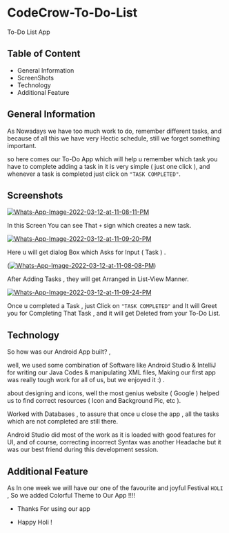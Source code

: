 # CodeCrow-To-Do-List
To-Do List App
## Table of Content
* General Information
* ScreenShots
* Technology
* Additional Feature

## General Information

As Nowadays we have too much work to do, remember different tasks, and because of all this we have very Hectic schedule, still we forget something important.

so here comes our To-Do App which will help u remember which task you have to complete adding a task in it is very simple ( just one click ), and whenever a task is completed just click on ```"TASK COMPLETED"```.

## Screenshots 

<a href="https://ibb.co/4scZYCM"><img src="https://i.ibb.co/PTRZ9J4/Whats-App-Image-2022-03-12-at-11-08-11-PM.jpg" alt="Whats-App-Image-2022-03-12-at-11-08-11-PM" border="0"></a>

In this Screen You can see That ```+``` sign which creates a new task.

<a href="https://ibb.co/56TsH6Y"><img src="https://i.ibb.co/kxKqCx3/Whats-App-Image-2022-03-12-at-11-09-20-PM.jpg" alt="Whats-App-Image-2022-03-12-at-11-09-20-PM" border="0"></a>

Here u will get dialog Box which Asks for Input ( Task ) .

(<a href="https://ibb.co/wdDpsKM"><img src="https://i.ibb.co/yNLgS8W/Whats-App-Image-2022-03-12-at-11-08-08-PM.jpg" alt="Whats-App-Image-2022-03-12-at-11-08-08-PM" border="0"></a>)

After Adding Tasks , they will get Arranged in List-View Manner. 

<a href="https://ibb.co/0VTqFQQ"><img src="https://i.ibb.co/prc2Rnn/Whats-App-Image-2022-03-12-at-11-09-24-PM.jpg" alt="Whats-App-Image-2022-03-12-at-11-09-24-PM" border="0"></a>

Once u completed a Task , just Click on ```"TASK COMPLETED"``` and It will Greet you for Completing That Task , and it will get Deleted from your To-Do List.




## Technology

So how was our Android App built? ,

well, we used some combination of Software like Android Studio & IntelliJ for writing our Java Codes & manipulating XML files, Making our first app was really tough work for all of us, but we enjoyed it :) .

about designing and icons, well the most genius website ( Google ) helped us to find correct resources ( Icon and Background Pic, etc ).

Worked with Databases , to assure that once u close the app , all the tasks which are not completed are still there.

Android Studio did most of the work as it is loaded with good features for UI, and of course, correcting incorrect Syntax was another Headache but it was our best friend during this development session.

## Additional Feature

As In one week we will have our one of the favourite and joyful Festival ```HOLI``` , So we added Colorful Theme to Our App !!!!



- Thanks For using our app 

- Happy Holi !


